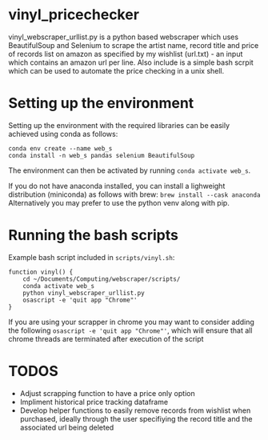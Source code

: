 # vinyl_pricechecker

vinyl_webscraper_urllist.py is a python based webscraper which uses BeautifulSoup and Selenium to scrape the artist name, record title and price of records list on amazon as specified by my wishlist (url.txt) - an input which contains an amazon url per line. Also include is a simple bash scrpit which can be used to automate the price checking in a unix shell.

# Setting up the environment
Setting up the environment with the required libraries can be easily achieved using conda as follows:
```
conda env create --name web_s
conda install -n web_s pandas selenium BeautifulSoup
```

The environment can then be activated by running ```conda activate web_s```.

If you do not have anaconda installed, you can install a lighweight distribution (miniconda) as follows with brew:
```brew install --cask anaconda```
Alternatively you may prefer to use the python venv along with pip.

# Running the bash scripts
Example bash script included in ```scripts/vinyl.sh```:
```
function vinyl() {
    cd ~/Documents/Computing/webscraper/scripts/
    conda activate web_s
    python vinyl_webscraper_urllist.py
    osascript -e 'quit app "Chrome"'
}
```
If you are using your scrapper in chrome you may want to consider adding the following ```osascript -e 'quit app "Chrome"'```, which will ensure that all chrome threads are terminated after execution of the script

# TODOS
- Adjust scrapping function to have a price only option
- Impliment historical price tracking dataframe
- Develop helper functions to easily remove records from wishlist when purchased, ideally through the user specifiying the record title and the associated url being deleted
